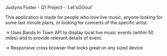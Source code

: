 Justyna Foster - Q1 Project - 'Let'sGOout'

This application is made for people who love live music, anyone looking for some last minute plans, or
looking for concerts of the specific artist.

→ Uses Bands In Town API to display local live music events (within 50 miles) and to provide relevant details of event.

→ Responsive cross browser that looks great on any sized device
